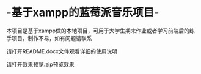 # -基于xampp的蓝莓派音乐项目-
本项目是基于xampp做的本地项目，可用于大学生期末作业或者学习前端后的练手项目。制作不易，如有问题请联系

请打开README.docx文件观看详细的使用说明

请打开效果预览.zip预览效果
